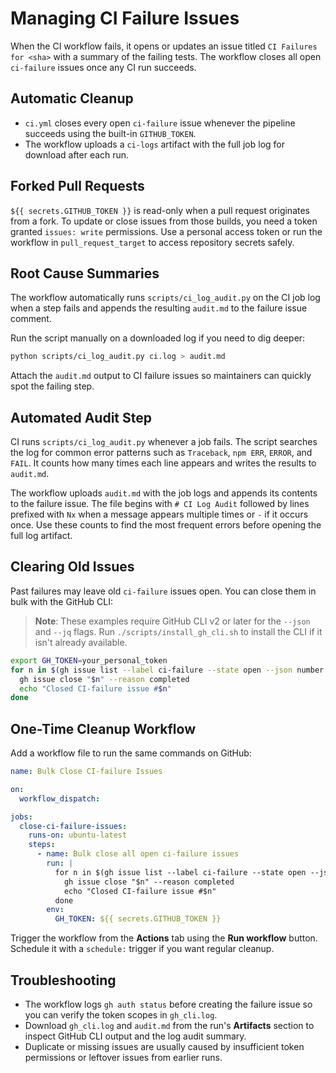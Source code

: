 # Managing CI Failure Issues

When the CI workflow fails, it opens or updates an issue titled `CI Failures for <sha>` with a summary of the failing tests. The workflow closes all open `ci-failure` issues once any CI run succeeds.

## Automatic Cleanup

- `ci.yml` closes every open `ci-failure` issue whenever the pipeline succeeds using the built-in `GITHUB_TOKEN`.
- The workflow uploads a `ci-logs` artifact with the full job log for download after each run.

## Forked Pull Requests

`${{ secrets.GITHUB_TOKEN }}` is read-only when a pull request originates from a
fork. To update or close issues from those builds, you need a token granted
`issues: write` permissions. Use a personal access token or run the workflow in
`pull_request_target` to access repository secrets safely.

## Root Cause Summaries

The workflow automatically runs `scripts/ci_log_audit.py` on the CI job log when a step fails and appends the resulting `audit.md` to the failure issue comment.

Run the script manually on a downloaded log if you need to dig deeper:

```bash
python scripts/ci_log_audit.py ci.log > audit.md
```

Attach the `audit.md` output to CI failure issues so maintainers can quickly spot the failing step.

## Automated Audit Step

CI runs `scripts/ci_log_audit.py` whenever a job fails. The script searches the
log for common error patterns such as `Traceback`, `npm ERR`, `ERROR`, and
`FAIL`. It counts how many times each line appears and writes the results to
`audit.md`.

The workflow uploads `audit.md` with the job logs and appends its contents to
the failure issue. The file begins with `# CI Log Audit` followed by lines
prefixed with `Nx` when a message appears multiple times or `-` if it occurs
once. Use these counts to find the most frequent errors before opening the full
log artifact.

## Clearing Old Issues

Past failures may leave old `ci-failure` issues open. You can close them in bulk with the GitHub CLI:

> **Note**: These examples require GitHub CLI v2 or later for the `--json` and `--jq` flags.
> Run `./scripts/install_gh_cli.sh` to install the CLI if it isn't already available.

```bash
export GH_TOKEN=your_personal_token
for n in $(gh issue list --label ci-failure --state open --json number --jq '.[].number'); do
  gh issue close "$n" --reason completed
  echo "Closed CI-failure issue #$n"
done
```

## One-Time Cleanup Workflow

Add a workflow file to run the same commands on GitHub:

```yaml
name: Bulk Close CI-failure Issues

on:
  workflow_dispatch:

jobs:
  close-ci-failure-issues:
    runs-on: ubuntu-latest
    steps:
      - name: Bulk close all open ci-failure issues
        run: |
          for n in $(gh issue list --label ci-failure --state open --json number --jq '.[].number'); do
            gh issue close "$n" --reason completed
            echo "Closed CI-failure issue #$n"
          done
        env:
          GH_TOKEN: ${{ secrets.GITHUB_TOKEN }}
```

Trigger the workflow from the **Actions** tab using the **Run workflow** button. Schedule it with a `schedule:` trigger if you want regular cleanup.

## Troubleshooting

- The workflow logs `gh auth status` before creating the failure issue so you can verify the token scopes in `gh_cli.log`.
- Download `gh_cli.log` and `audit.md` from the run's **Artifacts** section to inspect GitHub CLI output and the log audit summary.
- Duplicate or missing issues are usually caused by insufficient token permissions or leftover issues from earlier runs.
